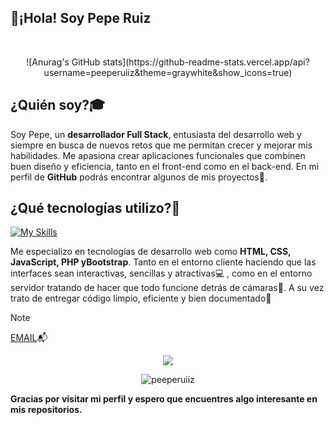 ## 👋¡Hola! Soy Pepe Ruiz
<br>
<p align='center'>
![Anurag's GitHub stats](https://github-readme-stats.vercel.app/api?username=peeperuiiz&theme=graywhite&show_icons=true)
</p>

## ¿Quién soy?🎓
<p>Soy Pepe, un <strong>desarrollador Full Stack</strong>, entusiasta del desarrollo web y siempre en busca de nuevos retos que me permitan crecer y mejorar mis habilidades. Me apasiona crear aplicaciones funcionales que combinen buen diseño y eficiencia, tanto en el front-end como en el back-end. En mi perfil de <strong>GitHub</strong> podrás encontrar algunos de mis proyectos🚧.</p>

## ¿Qué tecnologías utilizo?📡
[![My Skills](https://skillicons.dev/icons?i=js,html,css,bootstrap,java,php,mysql,ps,git)](https://skillicons.dev)
<p>Me especializo en tecnologías de desarrollo web como <strong>HTML, CSS, JavaScript, PHP yBootstrap</strong>. Tanto en el entorno cliente haciendo que las interfaces sean interactivas, sencillas y atractivas💻 , como en el entorno servidor tratando de hacer que todo funcione detrás de cámaras💾. A su vez trato de entregar código limpio, eficiente y bien documentado📝</p>

> [!NOTE]
> <a href="peperuirom@gmail.com">EMAIL</a>📬

<p align='center'>
<img src="https://github-readme-stats.anuraghazra1.vercel.app/api/top-langs/?username=peeperuiiz&theme=light&hide_border=true&no-bg=true&no-frame=true&langs_count=10">
</p>

<p align='center'>
<img src="https://github-profile-trophy.vercel.app/?username=peeperuiiz&layout=compact&theme=light&column=4&margin-w=15&margin-h=15" alt="peeperuiiz" />
</p>

<p><strong>Gracias por visitar mi perfil y espero que encuentres algo interesante en mis repositorios.</strong></p>
